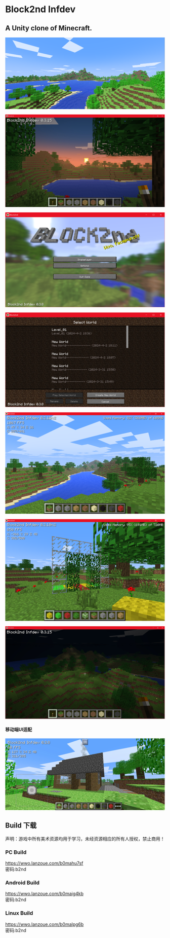 # Block2nd Infdev

## A Unity clone of Minecraft.

![screenshot4.png](Misc/screenshot4.png)

![screenshot](Misc/screenshot_7.png)

![screenshot2.png](Misc/screenshot2.png "Screenshot")

![screenshot3.png](Misc/screenshot1.png "Screenshot")

![screenshot](Misc/screenshot5.png "Game Screenshot")

![screenshot3.png](Misc/screenshot3.png)

![screenshot](Misc/screenshot_6.png)

#### 移动端UI适配

![screenshot_m.jpg](Misc/screenshot_m.jpg)

## Build 下载

声明：游戏中所有美术资源均用于学习，未经资源相应的所有人授权，禁止商用！

### PC Build

https://wwo.lanzoue.com/b0mahu7sf  
密码:b2nd

### Android Build

https://wwo.lanzoue.com/b0maig4kb  
密码:b2nd

### Linux Build

https://wwo.lanzoue.com/b0malpg6b  
密码:b2nd
